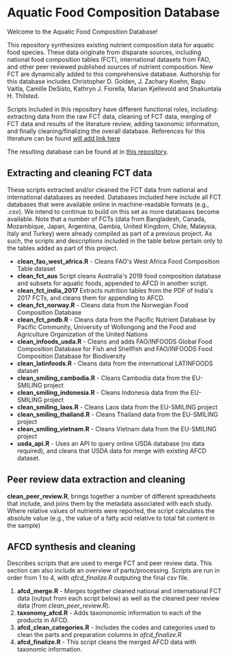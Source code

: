 # **Aquatic Food Composition Database**

Welcome to the Aquatic Food Composition Database! 

This repository synthesizes existing nutrient composition data for aquatic food species. These data originate from disparate sources, including national food composition tables (FCT), international datasets from FAO, and other peer reviewed published sources of nutrient composition. New FCT are dynamically added to this comprehensive database. Authorship for this database includes Christopher D. Golden, J. Zachary Koehn, Bapu Vaitla, Camille DeSisto, Kathryn J. Fiorella, Marian Kjellevold and Shakuntala H. Thilsted. 

Scripts included in this repository have different functional roles, including: extracting data from the raw FCT data, cleaning of FCT data, merging of FCT data and results of the literature review, adding taxonomic information, and finally cleaning/finalizing the overall database. References for this literature can be found [will add link here]()

The resulting database can be found at in [this repository](https://doi.org/10.7910/DVN/KI0NYM).

## Extracting and cleaning FCT data

These scripts extracted and/or cleaned the FCT data from national and international databases as needed. Databases included here include all FCT databases that were available online in machine-readable formats (e.g., .csv). We intend to continue to build on this set as more databases become available. Note that a number of FCTs (data from Bangladesh, Canada, Mozambique, Japan, Argentina, Gambia, United Kingdom, Chile, Malaysia, Italy and Turkey) were already compiled as part of a previous project. As such, the scripts and descriptions included in the table below pertain only to the tables added as part of this project. 


 
 - **clean_fao_west_africa.R** - Cleans FAO's West Africa Food Composition Table dataset 
 - **clean_fct_aus**  Script cleans Australia's 2019 food composition database and subsets for aquatic foods, appended to AFCD in another script.
 - **clean_fct_india_2017**  Extracts nutrition tables from the PDF of India's 2017 FCTs, and cleans them for appending to AFCD. 
 - **clean_fct_norway.R** - Cleans data from the Norwegian Food Composition Database 
 - **clean_fct_pndb.R** - Cleans data from the Pacific Nutrient Database by Pacific Community, University of Wollongong and the Food and Agriculture Organization of the United Nations 
 - **clean_infoods_usda.R** - Cleans and adds FAO/INFOODS Global Food Composition Database for Fish and Shellfish and FAO/INFOODS Food Composition Database for Biodiversity  
 - **clean_latinfoods.R** - Cleans data from the international LATINFOODS dataset 
 - **clean_smiling_cambodia.R** - Cleans Cambodia data from the EU-SMILING project 
 - **clean_smiling_indonesia.R** - Cleans Indonesia data from the EU-SMILING project 
 - **clean_smiling_laos.R** - Cleans Laos data from the EU-SMILING project 
 - **clean_smiling_thailand.R** - Cleans Thailand data from the EU-SMILING project 
 - **clean_smiling_vietnam.R** - Cleans Vietnam data from the EU-SMILING project 
 - **usda_api.R** - Uses an API to query online USDA database (no data required), and cleans that USDA data for merge with existing AFCD dataset. 

## Peer review data extraction and cleaning
**clean_peer_review.R**, brings together a number of different spreadsheets that include, and joins them by the metadata associated with each study. Where relative values of nutrients were reported, the script calculates the absolute value (e.g., the  value of a fatty acid relative to total fat content in the sample)

## AFCD synthesis and cleaning
Describes scripts that are used to merge FCT and peer review data. This section can also include an overview of parts/processing. Scripts are run in order from 1 to 4, with *afcd_finalize.R* outputing the final csv file. 

1. **afcd_merge.R** - Merges together cleaned national and international FCT data (output from each script below) as well as the cleaned peer review data (from *clean_peer_review.R*).
2. **taxonomy_afcd.R** - Adds taxononomic information to each of the products in AFCD.
3. **afcd_clean_categories.R** - Includes the codes and categories used to clean the parts and preparation columns in *afcd_finalize.R*
4. **afcd_finalize.R** - This script cleans the merged AFCD data with taxonomic information. 
